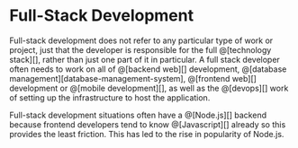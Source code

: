 # Full-Stack Development

Full-stack development does not refer to any particular type of work or project, just
that the developer is responsible for the full @[technology stack][], rather than just one
part of it in particular. A full stack developer often needs to work on all of
@[backend web][] development, @[database management][database-management-system],
@[frontend web][] development or @[mobile development][], as well as the @[devops][] work
of setting up the infrastructure to host the application.

Full-stack development situations often have a @[Node.js][] backend because frontend
developers tend to know @[Javascript][] already so this provides the least friction.
This has led to the rise in popularity of Node.js.
